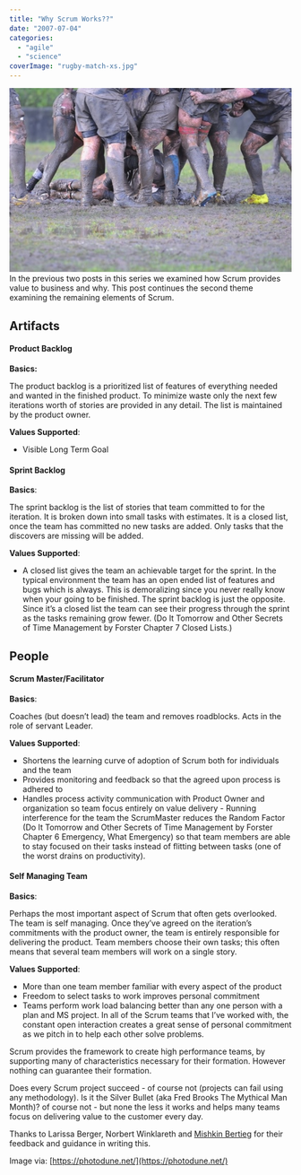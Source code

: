 ```yaml
---
title: "Why Scrum Works??"
date: "2007-07-04"
categories: 
  - "agile"
  - "science"
coverImage: "rugby-match-xs.jpg"
---
```


![Rugby match - image licensed from Photodune](images/rugby-match-xs.jpg) In the previous two posts in this series we examined how Scrum provides value to business and why. This post continues the second theme examining the remaining elements of Scrum.

## Artifacts

#### **Product Backlog**

**Basics:**

The product backlog is a prioritized list of features of everything needed and wanted in the finished product. To minimize waste only the next few iterations worth of stories are provided in any detail. The list is maintained by the product owner.

**Values Supported**:

- Visible Long Term Goal

#### **Sprint Backlog**

**Basics**:

The sprint backlog is the list of stories that team committed to for the iteration. It is broken down into small tasks with estimates. It is a closed list, once the team has committed no new tasks are added. Only tasks that the discovers are missing will be added.

**Values Supported**:

- A closed list gives the team an achievable target for the sprint. In the typical environment the team has an open ended list of features and bugs which is always. This is demoralizing since you never really know when your going to be finished. The sprint backlog is just the opposite. Since it’s a closed list the team can see their progress through the sprint as the tasks remaining grow fewer. (Do It Tomorrow and Other Secrets of Time Management by Forster Chapter 7 Closed Lists.)

## People

#### **Scrum Master/Facilitator**

**Basics**:

Coaches (but doesn’t lead) the team and removes roadblocks. Acts in the role of servant Leader.

**Values Supported**:

- Shortens the learning curve of adoption of Scrum both for individuals and the team
- Provides monitoring and feedback so that the agreed upon process is adhered to
- Handles process activity communication with Product Owner and organization so team focus entirely on value delivery - Running interference for the team the ScrumMaster reduces the Random Factor (Do It Tomorrow and Other Secrets of Time Management by Forster Chapter 6 Emergency, What Emergency) so that team members are able to stay focused on their tasks instead of flitting between tasks (one of the worst drains on productivity).

#### **Self Managing Team**

**Basics**:

Perhaps the most important aspect of Scrum that often gets overlooked. The team is self managing. Once they’ve agreed on the iteration’s commitments with the product owner, the team is entirely responsible for delivering the product. Team members choose their own tasks; this often means that several team members will work on a single story.

**Values Supported**:

- More than one team member familiar with every aspect of the product
- Freedom to select tasks to work improves personal commitment
- Teams perform work load balancing better than any one person with a plan and MS project. In all of the Scrum teams that I’ve worked with, the constant open interaction creates a great sense of personal commitment as we pitch in to help each other solve problems.

Scrum provides the framework to create high performance teams, by supporting many of characteristics necessary for their formation. However nothing can guarantee their formation.

Does every Scrum project succeed - of course not (projects can fail using any methodology). Is it the Silver Bullet (aka Fred Brooks The Mythical Man Month)? of course not - but none the less it works and helps many teams focus on delivering value to the customer every day.

Thanks to Larissa Berger, Norbert Winklareth and [Mishkin Bertieg](https://www.agileadvice.com) for their feedback and guidance in writing this.

Image via: [https://photodune.net/](https://photodune.net/)
